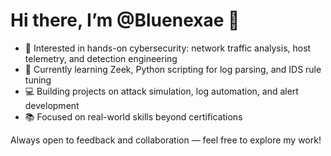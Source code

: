 # Hi there, I’m @Bluenexae 👋

- 👀 Interested in hands-on cybersecurity: network traffic analysis, host telemetry, and detection engineering  
- 🌱 Currently learning Zeek, Python scripting for log parsing, and IDS rule tuning  
- 💻 Building projects on attack simulation, log automation, and alert development  
- 📚 Focused on real-world skills beyond certifications  

Always open to feedback and collaboration — feel free to explore my work!

<!---
Bluenexae/Bluenexae is a ✨ special ✨ repository because its `README.md` (this file) appears on your GitHub profile.
You can click the Preview link to take a look at your changes.
--->
